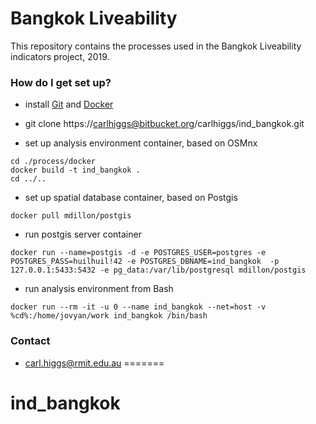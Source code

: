 # Bangkok Liveability #

This repository contains the processes used in the Bangkok Liveability indicators project, 2019.

### How do I get set up? ###

* install [Git](https://git-scm.com/downloads) and [Docker](https://www.docker.com/products/docker-desktop)

* git clone https://carlhiggs@bitbucket.org/carlhiggs/ind_bangkok.git

* set up analysis environment container, based on OSMnx

```
cd ./process/docker
docker build -t ind_bangkok .
cd ../..
```

* set up spatial database container, based on Postgis

```
docker pull mdillon/postgis
```


* run postgis server container

```
docker run --name=postgis -d -e POSTGRES_USER=postgres -e POSTGRES_PASS=huilhuil!42 -e POSTGRES_DBNAME=ind_bangkok  -p 127.0.0.1:5433:5432 -e pg_data:/var/lib/postgresql mdillon/postgis
```

* run analysis environment from Bash

```
docker run --rm -it -u 0 --name ind_bangkok --net=host -v %cd%:/home/jovyan/work ind_bangkok /bin/bash 
```

### Contact ###

* carl.higgs@rmit.edu.au
=======
# ind_bangkok

